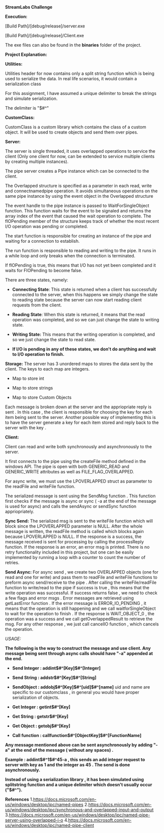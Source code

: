 **StreamLabs Challenge**

**Execution:**

\[Build Path\]/\[debug/release\]/server.exe

\[Build Path\]/\[debug/release\]/Client.exe

The exe files can also be found in the **binaries** folder of the
project.

**Project Explanation:**

**Utilities:**

Utilities header for now contains only a split string function which is
being used to serialize the data. In real life scenarios, it would
contain a serialization class

For this assignment, I have assumed a unique delimiter to break the
strings and simulate serialization.

The delimiter is "\$\#\^"

**CustomClass:**

CustomClass is a custom library which contains the class of a custom
object. It will be used to create objects and send them over pipes.

**Server:**

The server is single threaded, it uses overlapped operations to service
the client (Only one client for now, can be extended to service multiple
clients by creating multiple instances).

The pipe server creates a Pipe instance which can be connected to the
client.

The Overlapped structure is specified as a parameter in each read, write
and connectnamedpipe operation. It avoids simultaneous operations on the
same pipe instance by using the event object in the Overlapped structure

The event handle to the pipe instance is passed to WaitForSingleObject
function. This function waits for the event to be signaled and returns
the array index of the event that caused the wait operation to complete.
The fIOPending member of the structure keeps track of whether the most
recent I/O operation was pending or completed.

The start function is responsible for creating an instance of the pipe
and waiting for a connection to establish.

The run function is responsible to reading and writing to the pipe. It
runs in a while loop and only breaks when the connection is terminated.

If fIOPending is true, this means that I/O has not yet been completed
and it waits for FIOPending to become false.

There are three states, namely:

-   **Connecting State**: This state is returned when a client has
    successfully connected to the server, when this happens we simply
    change the state to reading state because the server can now start
    reading client requests from the client.

-   **Reading State**: When this state is returned, it means that the
    read operation was completed, and so we can just change the state to
    writing state.

-   **Writing State:** This means that the writing operation is
    completed, and so we just change the state to read state.

-   **If I/O is pending in any of these states, we don't do anything and
    wait to I/O operation to finish.**

**Storage:** The server has 3 unordered maps to stores the data sent by
the client. The keys to each map are integers.

-   Map to store int

-   Map to store strings

-   Map to store Custom Objects

Each message is broken down at the server and the appriopriate reply is sent . 
In this case , the client is responsible for choosing the key for each item being sent to the server. Another possible way of implementing this is to have the server generate a key for each item stored and reply back to the server with the key . 

**Client:**

Client can read and write both synchronously and asynchronously to the
server.

It first connects to the pipe using the createFile method defined in the
windows API. The pipe is open with both GENERIC\_READ and GENERIC\_WRITE
attributes as well as FILE\_FLAG\_OVERLAPPED.

For async write, we must use the LPOVERLAPPED struct as parameter to the
readFile and writeFile function.

The serialized message is sent using the SendMsg function . This
function first checks if the message is async or sync ( -a at the end of
the message is used for async) and calls the sendAsync or sendSync
function appriopriately.

**Sync Send:** The serialized msg is sent to the writeFile function
which will block since the LPOVERLAPPED parameter is NULL. After the
whole message is written, the readFile method is called which blocks
again because LPOVERLAPPED is NULL. If the response is a success, the
message received is sent for processing by calling the processReply
function. If the response is an error, an error msg is printed. There is
no retry functionality included in this project, but one can be easily
implemented by running a loop with a counter to count the number of
retries.

**Send Async:** For async send , we create two OVERLAPPED objects (one
for read and one for write) and pass them to readFile and writeFile
functions to preform async send/receive to the pipe . After calling the
writeFile/readFile function to write/read to the pipe if success is true
, this means that the write operation was successful. If success returns
false , we need to check a few flags and error msgs . Error messages are
retrieved using getLastError function . If the error message is
ERROR\_IO\_PENDING , it means that the operation is still happening and
we call waitforSingleObject to wait for the operation to finish . If the
response is WAIT\_OBJECT\_0 , the operation was a success and we call
getOverlappedResult to retrieve the msg. For any other response , we
just call cancelIO function , which cancels the operation.

*USAGE:*

**The following is the way to construct the message and use client. Any
message being sent through async calls should have "-a" appended at the
end.**

-   **Send Integer : addint\$\#\^\[Key\]\$\#\^\[Integer\]**

-   **Send String : addstr\$\#\^\[Key\]\$\#\^\[String\]**

-   **SendObject : addobj\$\#\^\[Key\]\$\#\^\[uid\]\$\#\^\[name\]** uid
    and name are specific to our customclass , in general you would have
    proper serialization of objects.

-   **Get Integer : getint\$\#\^\[Key\]**

-   **Get String : getstr\$\#\^\[Key\]**

-   **Get Object : getobj\$\#\^\[Key\]**

-   **Call function :
    callfunction\$\#\^\[ObjectKey\]\$\#\^\[FunctionName\]**

**Any message mentioned above can be sent asynchronously by adding "-a"
at the end of the message ( without any spaces) .**

**Example : addint\$\#\^1\$\#\^45-a , this sends an add integer request
to server with key as 1 and the integer as 45 . The send is done
asynchronously.**

**Instead of using a serialization library , it has been simulated using
splitstring function and a unique delimiter which doesn't usually occur
("\$\#\^").**


**References**
1.https://docs.microsoft.com/en-us/windows/desktop/ipc/named-pipes
2.https://docs.microsoft.com/en-us/windows/desktop/ipc/synchronous-and-overlapped-input-and-output
3.https://docs.microsoft.com/en-us/windows/desktop/ipc/named-pipe-server-using-overlapped-i-o
4.https://docs.microsoft.com/en-us/windows/desktop/ipc/named-pipe-client
